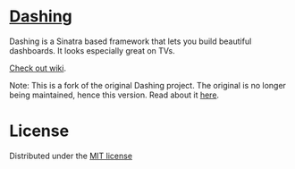 # [Dashing](https://github.com/dashing-io/dashing/wiki)

Dashing is a Sinatra based framework that lets you build beautiful dashboards. It looks especially great on TVs.

[Check out wiki](https://github.com/dashing-io/dashing/wiki).

Note: This is a fork of the original Dashing project. The original is no longer being maintained, hence this version. Read about it [here](https://github.com/Shopify/dashing/issues/711).

# License
Distributed under the [MIT license](MIT-LICENSE)
